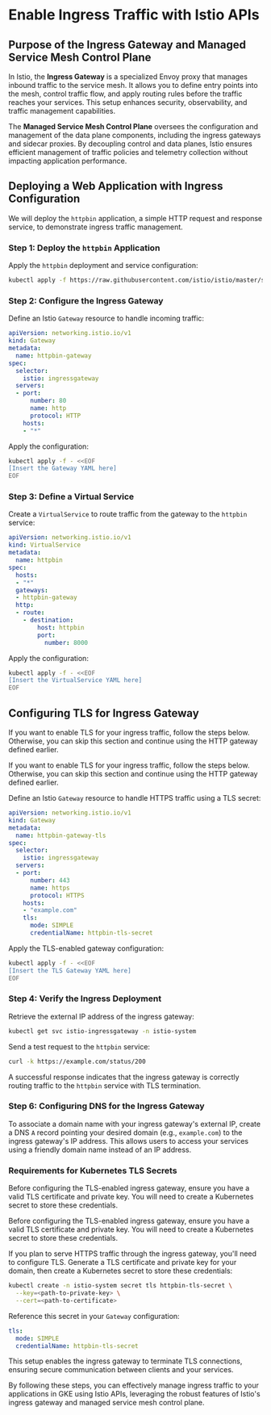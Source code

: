 # Enable Ingress Traffic with Istio APIs

## Purpose of the Ingress Gateway and Managed Service Mesh Control Plane

In Istio, the **Ingress Gateway** is a specialized Envoy proxy that manages inbound traffic to the service mesh. It allows you to define entry points into the mesh, control traffic flow, and apply routing rules before the traffic reaches your services. This setup enhances security, observability, and traffic management capabilities.

The **Managed Service Mesh Control Plane** oversees the configuration and management of the data plane components, including the ingress gateways and sidecar proxies. By decoupling control and data planes, Istio ensures efficient management of traffic policies and telemetry collection without impacting application performance.

## Deploying a Web Application with Ingress Configuration

We will deploy the `httpbin` application, a simple HTTP request and response service, to demonstrate ingress traffic management.

### Step 1: Deploy the `httpbin` Application

Apply the `httpbin` deployment and service configuration:

```bash
kubectl apply -f https://raw.githubusercontent.com/istio/istio/master/samples/httpbin/httpbin.yaml
```

### Step 2: Configure the Ingress Gateway

Define an Istio `Gateway` resource to handle incoming traffic:

```yaml
apiVersion: networking.istio.io/v1
kind: Gateway
metadata:
  name: httpbin-gateway
spec:
  selector:
    istio: ingressgateway
  servers:
  - port:
      number: 80
      name: http
      protocol: HTTP
    hosts:
    - "*"
```

Apply the configuration:

```bash
kubectl apply -f - <<EOF
[Insert the Gateway YAML here]
EOF
```

### Step 3: Define a Virtual Service

Create a `VirtualService` to route traffic from the gateway to the `httpbin` service:

```yaml
apiVersion: networking.istio.io/v1
kind: VirtualService
metadata:
  name: httpbin
spec:
  hosts:
  - "*"
  gateways:
  - httpbin-gateway
  http:
  - route:
    - destination:
        host: httpbin
        port:
          number: 8000
```

Apply the configuration:

```bash
kubectl apply -f - <<EOF
[Insert the VirtualService YAML here]
EOF
```

## Configuring TLS for Ingress Gateway

If you want to enable TLS for your ingress traffic, follow the steps below. Otherwise, you can skip this section and continue using the HTTP gateway defined earlier.

If you want to enable TLS for your ingress traffic, follow the steps below. Otherwise, you can skip this section and continue using the HTTP gateway defined earlier.

Define an Istio `Gateway` resource to handle HTTPS traffic using a TLS secret:

```yaml
apiVersion: networking.istio.io/v1
kind: Gateway
metadata:
  name: httpbin-gateway-tls
spec:
  selector:
    istio: ingressgateway
  servers:
  - port:
      number: 443
      name: https
      protocol: HTTPS
    hosts:
    - "example.com"
    tls:
      mode: SIMPLE
      credentialName: httpbin-tls-secret
```

Apply the TLS-enabled gateway configuration:

```bash
kubectl apply -f - <<EOF
[Insert the TLS Gateway YAML here]
EOF
```

### Step 4: Verify the Ingress Deployment

Retrieve the external IP address of the ingress gateway:

```bash
kubectl get svc istio-ingressgateway -n istio-system
```

Send a test request to the `httpbin` service:

```bash
curl -k https://example.com/status/200
```

A successful response indicates that the ingress gateway is correctly routing traffic to the `httpbin` service with TLS termination.

### Step 6: Configuring DNS for the Ingress Gateway

To associate a domain name with your ingress gateway's external IP, create a DNS `A` record pointing your desired domain (e.g., `example.com`) to the ingress gateway's IP address. This allows users to access your services using a friendly domain name instead of an IP address.

### Requirements for Kubernetes TLS Secrets

Before configuring the TLS-enabled ingress gateway, ensure you have a valid TLS certificate and private key. You will need to create a Kubernetes secret to store these credentials.

Before configuring the TLS-enabled ingress gateway, ensure you have a valid TLS certificate and private key. You will need to create a Kubernetes secret to store these credentials.

If you plan to serve HTTPS traffic through the ingress gateway, you'll need to configure TLS. Generate a TLS certificate and private key for your domain, then create a Kubernetes secret to store these credentials:

```bash
kubectl create -n istio-system secret tls httpbin-tls-secret \
  --key=<path-to-private-key> \
  --cert=<path-to-certificate>
```

Reference this secret in your `Gateway` configuration:

```yaml
tls:
  mode: SIMPLE
  credentialName: httpbin-tls-secret
```

This setup enables the ingress gateway to terminate TLS connections, ensuring secure communication between clients and your services.

By following these steps, you can effectively manage ingress traffic to your applications in GKE using Istio APIs, leveraging the robust features of Istio's ingress gateway and managed service mesh control plane.

